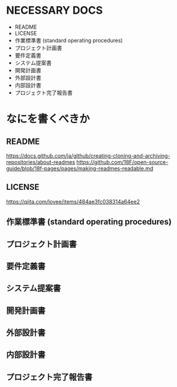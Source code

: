 # NECESSARY DOCS
- README
- LICENSE
- 作業標準書 (standard operating procedures)
- プロジェクト計画書
- 要件定義書
- システム提案書
- 開発計画書
- 外部設計書
- 内部設計書
- プロジェクト完了報告書

# なにを書くべきか
## README
https://docs.github.com/ja/github/creating-cloning-and-archiving-repositories/about-readmes
https://github.com/18F/open-source-guide/blob/18f-pages/pages/making-readmes-readable.md
## LICENSE
https://qiita.com/lovee/items/484ae3fc038314a64ee2
## 作業標準書 (standard operating procedures)
## プロジェクト計画書
## 要件定義書
## システム提案書
## 開発計画書
## 外部設計書
## 内部設計書
## プロジェクト完了報告書